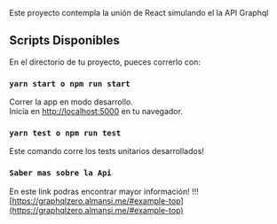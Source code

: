 Este proyecto contempla la unión de React simulando el la API Graphql

## Scripts Disponibles

En el directorio de tu proyecto, pueces correrlo con:

### `yarn start o npm run start`

Correr la app en modo desarrollo.<br />
Inicia en [http://localhost:5000](http://localhost:5000) en tu navegador.

### `yarn test o npm run test`

Este comando corre los tests unitarios desarrollados!

### `Saber mas sobre la Api`

En este link podras encontrar mayor información!
!!![https://graphqlzero.almansi.me/#example-top](https://graphqlzero.almansi.me/#example-top)

